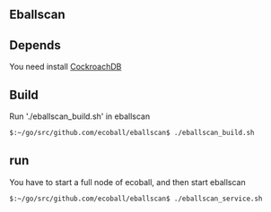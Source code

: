 Eballscan
-------

## Depends
You need install [CockroachDB](https://www.cockroachlabs.com/docs/stable/install-cockroachdb.html) 


## Build
Run './eballscan_build.sh' in eballscan
```bash
$:~/go/src/github.com/ecoball/eballscan$ ./eballscan_build.sh
```

## run
You have to start a full node of ecoball, and then start eballscan

```bash
$:~/go/src/github.com/ecoball/eballscan$ ./eballscan_service.sh
```